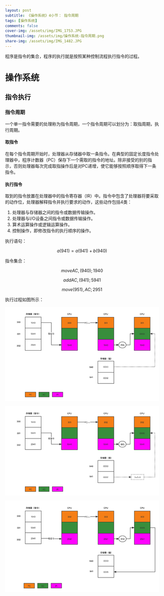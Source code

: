 ```yaml
---
layout: post
subtitle: 《操作系统》4小节： 指令周期
tags: [操作系统]
comments: false
cover-img: /assets/img/IMG_1753.JPG
thumbnail-img: /assets/img/操作系统-指令周期.png
share-img: /assets/img/IMG_1482.JPG
---
```


程序是指令的集合，程序的执行就是按照某种控制流程执行指令的过程。

# 操作系统

##  指令执行
### 指令周期
一个单一指令需要的处理称为指令周期，一个指令周期可以划分为：取指周期，执行周期。

#### 取指令
在每个指令周期开始时，处理器从存储器中取一条指令。在典型的固定长度指令处理器中，程序计数器（PC）保存下一个需取的指令的地址。除非接受的别的指示，否则处理器每次完成取指操作后是对PC递增，使它能够按照顺序取得下一条指令。

#### 执行指令
取到的指令放置在处理器中的指令寄存器（IR）中。指令中包含了处理器将要采取的动作位，处理器解释指令并执行要求的动作，这些动作包括4类：
1. 处理器与存储器之间的指令或数据传输操作。
2. 处理器与I/O设备之间指令或数据传输操作。
3. 算术运算操作或逻辑运算操作。
4. 控制操作，即修改指令的执行顺序的操作。


执行语句：

$$
a(941) = a(941) + b(940)
$$

指令集合：

$$
moveAC,(940);1940
$$

$$
add AC,(941);5941
$$

$$
move(951),AC;2951
$$

执行过程如图所示：

![操作系统-指令周期.png](/assets/img/操作系统-指令周期.png)

![操作系统-指令周期1.png](/assets/img/操作系统-指令周期1.png)

![操作系统-指令周期2.png](/assets/img/操作系统-指令周期2.png)
